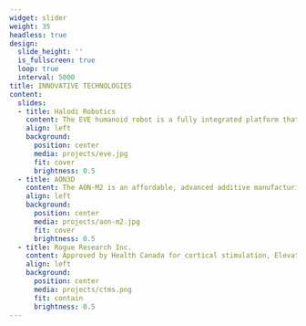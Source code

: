 ```yaml
---
widget: slider
weight: 35
headless: true
design:
  slide_height: ''
  is_fullscreen: true
  loop: true
  interval: 5000
title: INNOVATIVE TECHNOLOGIES
content:
  slides:
  - title: Halodi Robotics
    content: The EVE humanoid robot is a fully integrated platform that utilizes direct force control for natively compliant operation in security, retail, and Industry 4.0 applications
    align: left
    background:
      position: center
      media: projects/eve.jpg
      fit: cover
      brightness: 0.5
  - title: AON3D
    content: The AON-M2 is an affordable, advanced additive manufacturing machine that is designed to print high quality parts with the widest range of thermoplastics on the market
    align: left
    background:
      position: center
      media: projects/aon-m2.jpg
      fit: cover
      brightness: 0.5
  - title: Rogue Research Inc.
    content: Approved by Health Canada for cortical stimulation, ElevateTMS offers more control in the pulse and how the pulse interacts with the brain than any TMS device available today
    align: left
    background:
      position: center
      media: projects/ctms.png
      fit: contain
      brightness: 0.5
---
```

